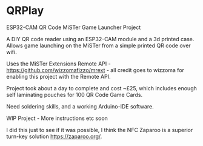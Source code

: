 # QRPlay
ESP32-CAM QR Code MiSTer Game Launcher Project  

A DIY QR code reader using an ESP32-CAM module and a 3d printed case.  
Allows game launching on the MiSTer from a simple printed QR code over wifi.  

Uses the MiSTer Extensions Remote API - https://github.com/wizzomafizzo/mrext  - all credit goes to wizzoma for enabling this project with the Remote API.  

Project took about a day to complete and cost ~£25, which includes enough self laminating pouches for 100 QR Code Game Cards.  

Need soldering skills, and a working Arduino-IDE software.  

WIP Project - More instructions etc soon  

I did this just to see if it was possible, I think the NFC Zaparoo is a superior turn-key solution https://zaparoo.org/. 
